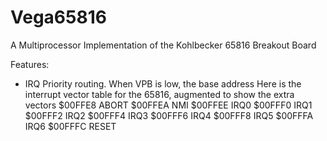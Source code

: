 # Vega65816
A Multiprocessor Implementation of the Kohlbecker 65816 Breakout Board

Features:
* IRQ Priority routing. When VPB is low, the base address 
Here is the interrupt vector table for the 65816, augmented to show the
extra vectors
 $00FFE8 ABORT
 $00FFEA NMI
 $00FFEE IRQ0
 $00FFF0 IRQ1
 $00FFF2 IRQ2
 $00FFF4 IRQ3
 $00FFF6 IRQ4
 $00FFF8 IRQ5
 $00FFFA IRQ6
 $00FFFC RESET
